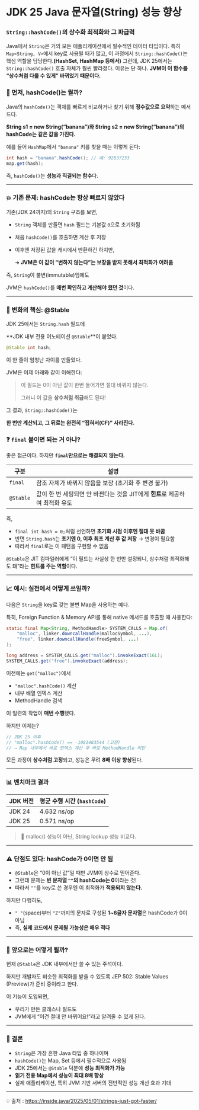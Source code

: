 # JDK 25 Java 문자열(String) 성능 향상

### `String::hashCode()`의 상수화 최적화와 그 파급력

Java에서 `String`은 거의 모든 애플리케이션에서 필수적인 데이터 타입이다. 특히 `Map<String, V>`에서 key로 사용될 때가 많고, 이 과정에서 `String::hashCode()`는 핵심 역할을 담당한다.**(HashSet, HashMap 등에서)** 그런데, JDK 25에서는 `String::hashCode()` 호출 자체가 훨씬 빨라졌다. 이유는 단 하나. **JVM이 이 함수를 “상수처럼 다룰 수 있게” 바뀌었기 때문이다.**

### 📌 먼저, hashCode()는 뭘까?

Java의 `hashCode()`는 객체를 빠르게 비교하거나 찾기 위해 **정수값으로 요약**하는 메서드다.

**String s1 = new String(“banana”)와 String s2 = new String(“banana”)의 hashCode는 같은 값을 가진다.**

예를 들어 `HashMap`에서 `"banana"` 키를 찾을 때는 이렇게 된다:

```java
int hash = "banana".hashCode(); // 예: 92837233
map.get(hash);
```

즉, `hashCode()`는 **성능과 직결되는 함수**다.

---

### 💥 기존 문제: hashCode는 항상 빠르지 않았다

기존(JDK 24까지)의 `String` 구조를 보면,

- `String` 객체를 만들면 `hash` 필드는 기본값 `0`으로 초기화됨
- 처음 `hashCode()`를 호출하면 계산 후 저장
- 이후엔 저장된 값을 캐시에서 반환하긴 하지만,

  ➜ **JVM은 이 값이 “변하지 않는다”는 보장을 받지 못해서 최적화가 어려움**


즉, `String`이 불변(immutable)임에도

JVM은 `hashCode()`를 **매번 확인하고 계산해야 했던 것**이다.

---

### 🚀 변화의 핵심: @Stable

JDK 25에서는 `String.hash` 필드에

**JDK 내부 전용 어노테이션 `@Stable`**이 붙었다.

```java
@Stable int hash;
```

이 한 줄이 엄청난 차이를 만들었다.

JVM은 이제 아래와 같이 이해한다:

> 이 필드는 0이 아닌 값이 한번 들어가면 절대 바뀌지 않는다.
>
>
> 그러니 이 값을 **상수처럼 취급**해도 된다!
>

그 결과, `String::hashCode()`는

**한 번만 계산되고, 그 뒤로는 완전히 “접혀서(CF)” 사라진다.**

### ❓ `final` 붙이면 되는 거 아냐?

좋은 접근이다. 하지만 **`final`만으로는 해결되지 않는다.**

| **구분** | **설명** |
| --- | --- |
| `final` | 참조 자체가 바뀌지 않음을 보장 (초기화 후 변경 불가) |
| `@Stable` | 값이 한 번 세팅되면 안 바뀐다는 것을 JIT에게 **힌트**로 제공하여 최적화 유도 |

즉,

- `final int hash = 0;`처럼 선언하면 **초기화 시점 이후엔 절대 못 바꿈**
- 반면 `String.hash`는 **초기엔 0, 이후 최초 계산 후 값 저장** → 변경이 필요함
- 따라서 `final`로는 이 패턴을 구현할 수 없음

`@Stable`은 JIT 컴파일러에게 “이 필드는 사실상 한 번만 설정되니, 상수처럼 최적화해도 돼”라는 **힌트를 주는 역할**이다.

---

### 📈 예시: 실전에서 어떻게 쓰일까?

다음은 `String`을 key로 갖는 불변 Map을 사용하는 예다.

특히, Foreign Function & Memory API를 통해 native 메서드를 호출할 때 사용한다:

```java
static final Map<String, MethodHandle> SYSTEM_CALLS = Map.of(
    "malloc", linker.downcallHandle(mallocSymbol, ...),
    "free", linker.downcallHandle(freeSymbol, ...)
);

long address = SYSTEM_CALLS.get("malloc").invokeExact(16L);
SYSTEM_CALLS.get("free").invokeExact(address);
```

이전에는 `get("malloc")`에서

- `"malloc".hashCode()` 계산
- 내부 배열 인덱스 계산
- MethodHandle 검색

이 일련의 작업이 **매번 수행**됐다.

하지만 이제는?

```java
// JDK 25 이후
// "malloc".hashCode() == -1081483544 (고정)
// → Map 내부에서 바로 인덱스 계산 후 바로 MethodHandle 리턴
```

모든 과정이 **상수처럼 고정**되고, 성능은 무려 **8배 이상 향상**된다.

---

### 📊 벤치마크 결과

| JDK 버전 | 평균 수행 시간 (`hashCode`) |
| --- | --- |
| JDK 24 | 4.632 ns/op |
| JDK 25 | 0.571 ns/op |

> 📌 malloc() 성능이 아닌, String lookup 성능 비교다.
>

---

### ⚠️ 단점도 있다: hashCode가 0이면 안 됨

- `@Stable`은 “0이 아닌 값”일 때만 JVM이 상수로 믿어준다.
- 그런데 문제는 **빈 문자열 `""`의 hashCode는 0**이라는 것!
- 따라서 `""`를 key로 쓴 경우엔 이 최적화가 **적용되지 않는다.**

하지만 다행히도,

- `" "`(space)부터 `"Z"`까지의 문자로 구성된 **1~6글자 문자열**은 hashCode가 0이 아님
- 즉, **실제 코드에서 문제될 가능성은 매우 적다**

---

### 🔭 앞으로는 어떻게 될까?

현재 `@Stable`은 JDK 내부에서만 쓸 수 있는 주석이다.

하지만 개발자도 비슷한 최적화를 받을 수 있도록 JEP 502: Stable Values (Preview)가 준비 중이라고 한다.

이 기능이 도입되면,

- 우리가 만든 클래스나 필드도
- JVM에게 “이건 절대 안 바뀌어요!”라고 알려줄 수 있게 된다.

---

### 📝 결론

- `String`은 가장 흔한 Java 타입 중 하나이며
- `hashCode()`는 Map, Set 등에서 필수적으로 사용됨
- JDK 25에서는 `@Stable` 덕분에 **성능 최적화가 가능**
- **읽기 전용 Map에서 성능이 최대 8배 향상**
- 실제 애플리케이션, 특히 JVM 기반 서버의 전반적인 성능 개선 효과 기대

---

💡 출처 : https://inside.java/2025/05/01/strings-just-got-faster/